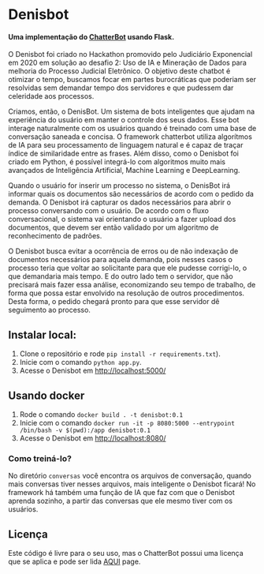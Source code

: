 # Denisbot

#### Uma implementação do [ChatterBot](https://github.com/gunthercox/ChatterBot) usando Flask.

O Denisbot foi criado no Hackathon promovido pelo Judiciário Exponencial em 2020 em solução ao desafio 2: Uso de IA e Mineração de Dados para melhoria do Processo Judicial Eletrônico. O objetivo deste chatbot é otimizar o tempo, buscamos focar em partes burocráticas que poderiam ser resolvidas sem demandar tempo dos servidores e que pudessem dar celeridade aos processos. 

Criamos, então, o DenisBot. Um sistema de bots inteligentes que ajudam na experiência do usuário em manter o controle dos seus dados. Esse bot interage naturalmente com os usuários quando é treinado com uma base de conversação saneada e concisa. O framework chatterbot utiliza algorítmos de IA para seu processamento de linguagem natural e é capaz de traçar índice de similaridade entre as frases. Além disso, como o Denisbot foi criado em Python, é possível integrá-lo com algoritmos muito mais avançados de Inteligência Artificial, Machine Learning e DeepLearning.

Quando o usuário for inserir um processo no sistema, o DenisBot irá informar quais os documentos são necessários de acordo com o pedido da demanda. O Denisbot irá capturar os dados necessários para abrir o processo conversando com o usuário. De acordo com o fluxo conversacional, o sistema vai orientando o usuário a fazer upload dos documentos, que devem ser então validado por um algoritmo de reconhecimento de padrões. 

O Denisbot busca evitar a ocorrência de erros ou de não indexação de documentos necessários para aquela demanda, pois nesses casos o processo teria que voltar ao solicitante para que ele pudesse corrigi-lo, o que demandaria mais tempo. E do outro lado tem o servidor, que não precisará mais fazer essa análise, economizando seu tempo de trabalho, de forma que possa estar envolvido na resolução de outros procedimentos. Desta forma, o pedido chegará pronto para que esse servidor dê seguimento ao processo.

## Instalar local:
 1. Clone o repositório e rode `pip install -r requirements.txt`).
 2. Inicie com o comando `python app.py`.
 3. Acesse o Denisbot em [http://localhost:5000/](http://localhost:5000/)

## Usando docker
 1. Rode o comando `docker build . -t denisbot:0.1`
 2. Inicie com o comando `docker run -it -p 8080:5000 --entrypoint /bin/bash -v $(pwd):/app denisbot:0.1`
 3. Acesse o Denisbot em [http://localhost:8080/](http://localhost:8080/)

### Como treiná-lo?
No diretório `conversas` você encontra os arquivos de conversação, quando mais conversas tiver nesses arquivos, mais inteligente o Denisbot ficará! No framework há também uma função de IA que faz com que o Denisbot aprenda sozinho, a partir das conversas que ele mesmo tiver com os usuários.

## Licença
Este código é livre para o seu uso, mas o ChatterBot possui uma licença que se aplica e pode ser lida [AQUI](https://github.com/gunthercox/ChatterBot/blob/master/LICENSE) page.
